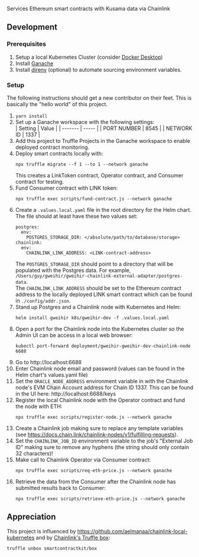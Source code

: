 Services Ethereum smart contracts with Kusama data via Chainlink

## Development
### Prerequisites
1. Setup a local Kubernetes Cluster (consider [Docker Desktop](https://www.docker.com/products/docker-desktop/))
1. Install [Ganache](https://trufflesuite.com/docs/ganache/quickstart/)
1. Install [direnv](https://github.com/direnv/direnv) (optional) to automate sourcing environment variables.

### Setup
The following instructions should get a new contributor on their feet. This is basically the "hello world" of this project.
1. `yarn install`
1. Set up a Ganache workspace with the following settings:  
    | Setting | Value |
    | ------- | ----- |
    | PORT NUMBER | 8545 |
    | NETWORK ID | 1337 |
1. Add this project to Truffle Projects in the Ganache workspace to enable deployed contract monitoring.
1. Deploy smart contracts locally with:
    ```
    npx truffle migrate --f 1 --to 1 --network ganache
    ```
    This creates a LinkToken contract, Operator contract, and Consumer contract for testing.
1. Fund Consumer contract with LINK token:
    ```
    npx truffle exec scripts/fund-contract.js --network ganache
    ```
1. Create a `.values.local.yaml` file in the root directory for the Helm chart. The file should at least have these two values set:
    ```
    postgres:
      env:
        POSTGRES_STORAGE_DIR: </absolute/path/to/database/storage>
    chainlink:
      env:
        CHAINLINK_LINK_ADDRESS: <LINK-contract-address>
    ```
    The `POSTGRES_STORAGE_DIR` should point to a directory that will be populated with the Postgres data. For example, `/Users/guy/gweihir/gweihir-chainlink-external-adapter/postgres-data`.  
    The `CHAINLINK_LINK_ADDRESS` should be set to the Ethereum contract address to the locally deployed LINK smart contract which can be found in `./config/addr.json`.
1. Stand up Postgres and a Chainlink node with Kubernetes and Helm:
    ```
    helm install gweihir k8s/gweihir-dev -f .values.local.yaml
    ```
1. Open a port for the Chainlink node into the Kubernetes cluster so the Admin UI can be access in a local web browser:
    ```
    kubectl port-forward deployment/gweihir-gweihir-dev-chainlink-node 6688
    ```
1. Go to http://localhost:6688
1. Enter Chainlink node email and password (values can be found in the Helm chart's values.yaml file)
1. Set the `ORACLE_NODE_ADDRESS` environment variable in with the Chainlink node's EVM Chain Account address for Chain ID 1337. This can be found in the UI here: http://localhost:6688/keys
1. Register the local Chainlink node with the Operator contract and fund the node with ETH:
    ```
    npx truffle exec scripts/register-node.js --network ganache
    ```
1. Create a Chainlink job making sure to replace any template variables (see https://docs.chain.link/chainlink-nodes/v1/fulfilling-requests).
1. Set the `CHAINLINK_JOB_ID` environment variable to the job's "External Job ID" making sure to remove any hyphens (the string should only contain 32 characters)!
1. Make call to Chainlink Operator via Consumer contract:
    ```
    npx truffle exec scripts/req-eth-price.js --network ganache
    ```
1. Retrieve the data from the Consumer after the Chainlink node has submitted results back to Consumer:
    ```
    npx truffle exec scripts/retrieve-eth-price.js --network ganache
    ```


## Appreciation
This project is influenced by https://github.com/aelmanaa/chainlink-local-kubernetes and 
by [Chainlink's Truffle box](https://github.com/smartcontractkit/truffle-starter-kit):
```
truffle unbox smartcontractkit/box
```